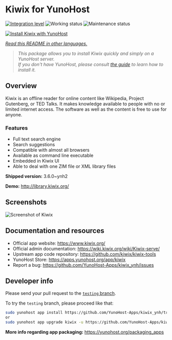 <!--
N.B.: This README was automatically generated by <https://github.com/YunoHost/apps/tree/master/tools/readme_generator>
It shall NOT be edited by hand.
-->

# Kiwix for YunoHost

[![Integration level](https://dash.yunohost.org/integration/kiwix.svg)](https://ci-apps.yunohost.org/ci/apps/kiwix/) ![Working status](https://ci-apps.yunohost.org/ci/badges/kiwix.status.svg) ![Maintenance status](https://ci-apps.yunohost.org/ci/badges/kiwix.maintain.svg)

[![Install Kiwix with YunoHost](https://install-app.yunohost.org/install-with-yunohost.svg)](https://install-app.yunohost.org/?app=kiwix)

*[Read this README in other languages.](./ALL_README.md)*

> *This package allows you to install Kiwix quickly and simply on a YunoHost server.*  
> *If you don't have YunoHost, please consult [the guide](https://yunohost.org/install) to learn how to install it.*

## Overview

Kiwix is an offline reader for online content like Wikipedia, Project Gutenberg, or TED Talks. It makes knowledge available to people with no or limited internet access. The software as well as the content is free to use for anyone.

### Features

- Full text search engine
- Search suggestions
- Compatible with almost all browsers
- Available as command line executable
- Embedded in Kiwix UI
- Able to deal with one ZIM file or XML library files


**Shipped version:** 3.6.0~ynh2

**Demo:** <http://library.kiwix.org/>

## Screenshots

![Screenshot of Kiwix](./doc/screenshots/screenshot.png)

## Documentation and resources

- Official app website: <https://www.kiwix.org/>
- Official admin documentation: <https://wiki.kiwix.org/wiki/Kiwix-serve/>
- Upstream app code repository: <https://github.com/kiwix/kiwix-tools>
- YunoHost Store: <https://apps.yunohost.org/app/kiwix>
- Report a bug: <https://github.com/YunoHost-Apps/kiwix_ynh/issues>

## Developer info

Please send your pull request to the [`testing` branch](https://github.com/YunoHost-Apps/kiwix_ynh/tree/testing).

To try the `testing` branch, please proceed like that:

```bash
sudo yunohost app install https://github.com/YunoHost-Apps/kiwix_ynh/tree/testing --debug
or
sudo yunohost app upgrade kiwix -u https://github.com/YunoHost-Apps/kiwix_ynh/tree/testing --debug
```

**More info regarding app packaging:** <https://yunohost.org/packaging_apps>
